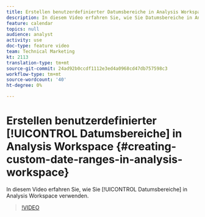 ```yaml
---
title: Erstellen benutzerdefinierter Datumsbereiche in Analysis Workspace
description: In diesem Video erfahren Sie, wie Sie Datumsbereiche in Analysis Workspace verwenden.
feature: calendar
topics: null
audience: analyst
activity: use
doc-type: feature video
team: Technical Marketing
kt: 2113
translation-type: tm+mt
source-git-commit: 24ad92b0ccdf1112e3ed4a0968cd47db757598c3
workflow-type: tm+mt
source-wordcount: '40'
ht-degree: 0%

---
```



# Erstellen benutzerdefinierter [!UICONTROL Datumsbereiche] in Analysis Workspace {#creating-custom-date-ranges-in-analysis-workspace}

In diesem Video erfahren Sie, wie Sie [!UICONTROL Datumsbereiche] in Analysis Workspace verwenden.

>[!VIDEO](https://video.tv.adobe.com/v/23975/?quality=12)